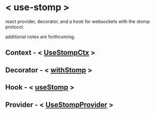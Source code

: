 # < use-stomp >

react provider, decorator, and a hook for websockets with the stomp protocol.

additional notes are forthcoming.

## Context - < [UseStompCtx](./src/context.ts) >

## Decorator - < [withStomp](./src/decorator.tsx) >

## Hook - < [useStomp](./src/hook.ts) >

## Provider - < [UseStompProvider](./src/provider.tsx) >
